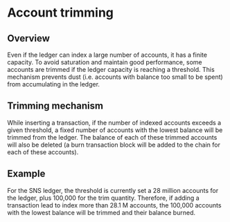 # Account trimming

## Overview
Even if the ledger can index a large number of accounts, it has a finite capacity.
To avoid saturation and maintain good performance,
some accounts are trimmed if the ledger capacity is reaching a threshold.
This mechanism prevents dust (i.e. accounts with balance too small to be spent) from accumulating in the ledger.

## Trimming mechanism

While inserting a transaction, if the number of indexed accounts exceeds a given threshold,
a fixed number of accounts with the lowest balance will be trimmed from the ledger.
The balance of each of these trimmed accounts will also be deleted
(a burn transaction block will be added to the chain for each of these accounts).

## Example

For the SNS ledger, the threshold is currently set a 28 million accounts for the ledger, plus 100,000 for the
trim quantity.
Therefore, if adding a transaction lead to index more than 28.1 M accounts, the 100,000 accounts with the lowest
balance will be trimmed and their balance burned.
